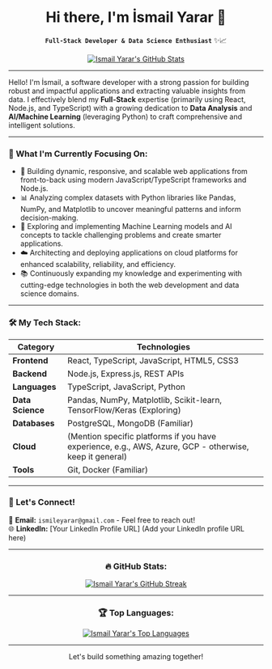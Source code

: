 <div id="top" align="center">

# Hi there, I'm İsmail Yarar 👋

**`Full-Stack Developer & Data Science Enthusiast`** ✨📈

</div>

<div align="center">
  <a href="https://github.com/factaxd">
  <img src="https://github-readme-stats.vercel.app/api?username=factaxd&show_icons=true&count_private=true&hide_border=true&title_color=007acc&icon_color=007acc&text_color=333&bg_color=fff&border_radius=10" alt="Ismail Yarar's GitHub Stats" />
  </a>
</div>

---

Hello! I'm İsmail, a software developer with a strong passion for building robust and impactful applications and extracting valuable insights from data. I effectively blend my **Full-Stack** expertise (primarily using React, Node.js, and TypeScript) with a growing dedication to **Data Analysis** and **AI/Machine Learning** (leveraging Python) to craft comprehensive and intelligent solutions.

---

### 🌱 What I'm Currently Focusing On:

- 🚀 Building dynamic, responsive, and scalable web applications from front-to-back using modern JavaScript/TypeScript frameworks and Node.js.
- 📊 Analyzing complex datasets with Python libraries like Pandas, NumPy, and Matplotlib to uncover meaningful patterns and inform decision-making.
- 🧠 Exploring and implementing Machine Learning models and AI concepts to tackle challenging problems and create smarter applications.
- ☁️ Architecting and deploying applications on cloud platforms for enhanced scalability, reliability, and efficiency.
- 📚 Continuously expanding my knowledge and experimenting with cutting-edge technologies in both the web development and data science domains.

---

### 🛠️ My Tech Stack:

| Category         | Technologies                                     |
|------------------|--------------------------------------------------|
| **Frontend** | React, TypeScript, JavaScript, HTML5, CSS3       |
| **Backend** | Node.js, Express.js, REST APIs                   |
| **Languages** | TypeScript, JavaScript, Python                   |
| **Data Science** | Pandas, NumPy, Matplotlib, Scikit-learn, TensorFlow/Keras (Exploring) |
| **Databases** | PostgreSQL, MongoDB (Familiar)                    |
| **Cloud** | (Mention specific platforms if you have experience, e.g., AWS, Azure, GCP - otherwise, keep it general) |
| **Tools** | Git, Docker (Familiar)                           |

---

### 🤝 Let's Connect!

📧 **Email:** `ismileyarar@gmail.com` - Feel free to reach out!
<br>
🌐 **LinkedIn:** [Your LinkedIn Profile URL] (Add your LinkedIn profile URL here)

---

<div align="center">

### 🔥 GitHub Stats:

</div>

<div align="center">
  <a href="https://github.com/factaxd">
    <img src="https://github-readme-streak-stats.herokuapp.com/?user=factaxd&hide_border=true&ring=007acc&currstreakno=333&fire=007acc&sideNums=333&sideLabels=333&dates=333&background=fff&border_radius=10" alt="Ismail Yarar's GitHub Streak" />
  </a>
</div>

---

<div align="center">

### 🏆 Top Languages:

</div>

<div align="center">
  <a href="https://github.com/factaxd">
    <img src="https://github-readme-stats.vercel.app/api/top-langs/?username=factaxd&layout=compact&hide_border=true&title_color=007acc&text_color=333&bg_color=fff&border_radius=10" alt="Ismail Yarar's Top Languages" />
  </a>
</div>

---

<div align="center">

<p>Let's build something amazing together!</p>

</div>
